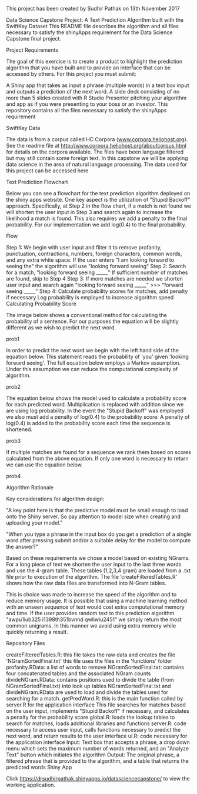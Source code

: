 This project has been created by Sudhir Pathak on 13th November 2017

Data Science Capstone Project: A Text Prediction Algorithm built with the SwiftKey Dataset This README file describes the algorithm and all files necessary to satisfy the shinyApps requirement for the Data Science Capstone final project.

Project Requirements

The goal of this exercise is to create a product to highlight the prediction algorithm that you have built and to provide an interface that can be accessed by others. For this project you must submit:

A Shiny app that takes as input a phrase (multiple words) in a text box input and outputs a prediction of the next word. A slide deck consisting of no more than 5 slides created with R Studio Presenter pitching your algorithm and app as if you were presenting to your boss or an investor. This repository contains all the files necessary to satisfy the shinyApps requirement

SwiftKey Data

The data is from a corpus called HC Corpora (www.corpora.heliohost.org). See the readme file at http://www.corpora.heliohost.org/aboutcorpus.html for details on the corpora available. The files have been language filtered but may still contain some foreign text. In this capstone we will be applying data science in the area of natural language processing. The data used for this project can be accessed here

Text Prediction Flowchart

Below you can see a flowchart for the text prediction algorithm deployed on the shiny apps website. One key aspect is the utilization of "Stupid Backoff" approach. Specifically, at Step 2 in the flow chart, if a match is not found we will shorten the user input in Step 3 and search again to increase the likelihood a match is found. This also requires we add a penalty to the final probability. For our implementation we add log(0.4) to the final probability.

Flow

Step 1: We begin with user input and filter it to remove profanity, punctuation, contractions, numbers, foreign characters, common words, and any extra white space. If the user enters "I am looking forward to seeing the" the algorithm will use "looking forward seeing" Step 2: Search for a match, "looking forward seeing _____" If sufficient number of matches are found, skip to Step 4 Step 3: If more matches are needed we shorten user input and search again "looking forward seeing _____" >>> "forward seeing _____" Step 4: Calculate probability scores for matches, add penalty if necessary Log probability is employed to increase algorithm speed Calculating Probability Score

The image below shows a conventional method for calculating the probability of a sentence. For our purposes the equation will be slightly different as we wish to predict the next word.

prob1

In order to predict the next word we begin with the left hand side of the equation below. This statement reads the probability of 'you' given 'looking forward seeing'. The full equation below employs a Markov assumption. Under this assumption we can reduce the computational complexity of algorithm.

prob2

The equation below shows the model used to calculate a probability score for each predicted word. Multiplication is replaced with addition since we are using log probability. In the event the "Stupid Backoff" was employed we also must add a penalty of log(0.4) to the probability score. A penalty of log(0.4) is added to the probability score each time the sequence is shortened.

prob3

If multiple matches are found for a sequence we rank them based on scores calculated from the above equation. If only one word is necessary to return we can use the equation below.

prob4

Algorithm Rationale

Key considerations for algorithm design:

"A key point here is that the predictive model must be small enough to load onto the Shiny server. So pay attention to model size when creating and uploading your model."

"When you type a phrase in the input box do you get a prediction of a single word after pressing submit and/or a suitable delay for the model to compute the answer?"

Based on these requirements we chose a model based on existing NGrams. For a long piece of text we shorten the user input to the last three words and use the 4-gram table. These tables (1,2,3,4 gram) are loaded from a .txt file prior to execution of the algorithm. The file ‘createFilteredTables.R’ shows how the raw data files are transformed into N-Gram tables.

This is choice was made to increase the speed of the algorithm and to reduce memory usage. It is possible that using a machine learning method with an unseen sequence of text would cost extra computational memory and time. If the user provides random text to this prediction algorithm "awpu1iub325 i1398th351bvnnd qwliwiu2451" we simply return the most common unigrams. In this manner we avoid using extra memory while quickly returning a result.

Repository Files

createFilteredTables.R: this file takes the raw data and creates the file 'NGramSortedFinal.txt' this file uses the files in the 'functions' folder profanity.RData: a list of words to remove NGramSortedFinal.txt: contains four concatenated tables and the associated NGram counts divideNGram.RData: contains positions used to divide the table (from NGramSortedFinal.txt) into look up tables NGramSortedFinal.txt and divideNGram.RData are used to load and divide the tables used for searching for a match. getPredWord.R: this is the main function called by server.R for the application interface This file searches for matches based on the user input, implements "Stupid Backoff" if necessary, and calculates a penalty for the probability score global.R: loads the lookup tables to search for matches, loads additional libraries and functions server.R: code necessary to access user input, calls functions necessary to predict the next word, and return results to the user interface ui.R: code necessary for the application interface Input: Text box that accepts a phrase, a drop down menu which sets the maximum number of words returned, and an "Analyze Text" button which initiates the algorithm Output: The original phrase, a filtered phrase that is provided to the algorithm, and a table that returns the predicted words Shiny App

Click https://drsudhirpathak.shinyapps.io/datasciencecapstone/ to view the working application.
